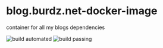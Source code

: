 # blog.burdz.net-docker-image
container for all my blogs dependencies 

![build automated](https://img.shields.io/docker/automated/burdz/blog.burdz.net-docker-image.svg)
![build passing](https://img.shields.io/docker/build/burdz/blog.burdz.net-docker-image.svg)
